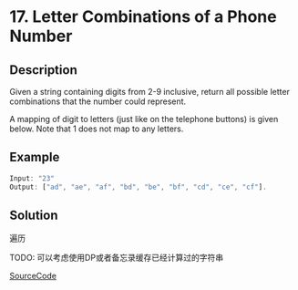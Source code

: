 # 17. Letter Combinations of a Phone Number

## Description

Given a string containing digits from 2-9 inclusive, return all possible letter combinations that the number could represent.

A mapping of digit to letters (just like on the telephone buttons) is given below. Note that 1 does not map to any letters.

## Example

```javascript
Input: "23"
Output: ["ad", "ae", "af", "bd", "be", "bf", "cd", "ce", "cf"].
```

## Solution

遍历

TODO: 可以考虑使用DP或者备忘录缓存已经计算过的字符串

[SourceCode](./solution.js)